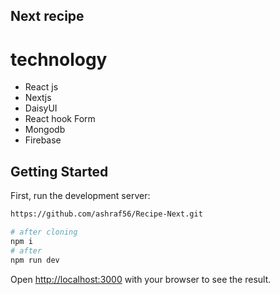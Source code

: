 ## Next recipe

# technology
- React js
- Nextjs
- DaisyUI
- React hook Form
- Mongodb
- Firebase


## Getting Started

First, run the development server:

```bash
https://github.com/ashraf56/Recipe-Next.git

# after cloning 
npm i
# after
npm run dev


```

Open [http://localhost:3000](http://localhost:3000) with your browser to see the result.



